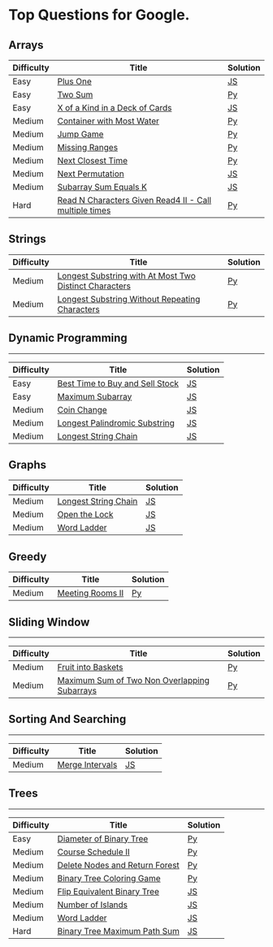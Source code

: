 # Top Questions for Google.

## Arrays
| Difficulty | Title | Solution |
| ---------- | ----- | -------- |
| Easy | [Plus One](https://leetcode.com/problems/plus-one/) | [JS](./algorithms/arrays/plus-one.js) |
| Easy | [Two Sum](https://leetcode.com/problems/two-sum/) | [Py](./algorithms/arrays/two-sum.py) |
| Easy | [X of a Kind in a Deck of Cards](https://leetcode.com/problems/x-of-a-kind-in-a-deck-of-cards/) | [JS](./algorithms/array-and-strings/x-of-a-kind-in-a-deck-of-cards.js) |
| Medium | [Container with Most Water](https://leetcode.com/problems/container-with-most-water/) | [Py](./algorithms/array-and-strings/container-with-most-water.py) |
| Medium | [Jump Game](https://leetcode.com/problems/jump-game/) | [Py](./algorithms/array-and-strings/jump-game.py) |
| Medium | [Missing Ranges](https://leetcode.com/problems/next-permutation/) | [Py](./algorithms/array-and-strings/missing-ranges.py) |
| Medium | [Next Closest Time](https://leetcode.com/problems/next-closest-time/) | [Py](./algorithms/array-and-strings/next-closest-time.py) |
| Medium | [Next Permutation](https://leetcode.com/problems/next-permutation/) | [JS](./algorithms/array-and-strings/next-permutation.js) |
| Medium | [Subarray Sum Equals K](https://leetcode.com/problems/subarray-sum-equals-k/) | [JS](./arrays/subarray-sum-equals-k.js) |
| Hard | [Read N Characters Given Read4 II - Call multiple times](https://leetcode.com/problems/read-n-characters-given-read4-ii-call-multiple-times/) | [Py](./algorithms/array-and-strings/read-n-characters-given-read4-ii-call-multiple-times.py) |

## Strings

| Difficulty | Title | Solution |
| ---------- | ----- | -------- |
| Medium | [Longest Substring with At Most Two Distinct Characters](https://leetcode.com/problems/longest-substring-with-at-most-two-distinct-characters/) | [Py](./algorithms/array-and-strings/longest-substring-with-at-most-two-distinct-characters.py) |
| Medium | [Longest Substring Without Repeating Characters](https://leetcode.com/problems/longest-substring-without-repeating-characters/) | [Py](./algorithms/array-and-strings/longest-substring-without-repeating-characters.py) |

## Dynamic Programming
--------

| Difficulty | Title | Solution |
| ---------- | ----- | -------- |
| Easy | [Best Time to Buy and Sell Stock](https://leetcode.com/problems/best-time-to-buy-and-sell-stock/) | [JS](./algorithms/dynamic-programming/best-time-to-buy-and-sell-stock.js) |
| Easy | [Maximum Subarray](https://leetcode.com/problems/maximum-subarray/) | [JS](./algorithms/dynamic-programming/maximum-subarray.js) |
| Medium | [Coin Change](https://leetcode.com/problems/coin-change/) | [JS](./algorithms/dynamic-programming/coin-change.js) |
| Medium | [Longest Palindromic Substring](https://leetcode.com/problems/longest-palindromic-substring/) | [JS](./algorithms/dynamic-programming/longest-palindromic-substring.js) |
| Medium | [Longest String Chain](https://leetcode.com/problems/longest-string-chain/) | [JS](./algorithms/dynamic-programming/longest-string-chain.js) |

## Graphs
| Difficulty | Title | Solution |
| ---------- | ----- | -------- |
| Medium | [Longest String Chain](https://leetcode.com/problems/longest-string-chain/) | [JS](./algorithms/graphs/longest-string-chain.js) |
| Medium | [Open the Lock](https://leetcode.com/problems/open-the-lock/) | [JS](./algorithms/graphs/open-the-lock.js) |
| Medium | [Word Ladder](https://leetcode.com/problems/word-ladder/) | [JS](./algorithms/graphs/word-ladder.js) |

## Greedy
| Difficulty | Title | Solution |
| ---------- | ----- | -------- |
| Medium | [Meeting Rooms II](https://leetcode.com/problems/meeting-rooms-ii/) | [Py](./algorithms/graphs/meeting-rooms-ii.py) |


## Sliding Window
--------

| Difficulty | Title | Solution |
| ---------- | ----- | -------- |
| Medium | [Fruit into Baskets](https://leetcode.com/problems/fruit-into-baskets/) | [Py](./algorithms/sliding-window/fruit-into-baskets.py) |
| Medium | [Maximum Sum of Two Non Overlapping Subarrays](https://leetcode.com/problems/maximum-sum-of-two-non-overlapping-subarrays/) | [Py](./algorithms/sliding-window/maximum-sum-of-two-non-overlapping-subarrays.py) |

## Sorting And Searching
--------

| Difficulty | Title | Solution |
| ---------- | ----- | -------- |
| Medium | [Merge Intervals](https://leetcode.com/problems/merge-intervals/) | [JS](./algorithms/sorting-and-searching/merge-intervals.js) |


## Trees
--------

| Difficulty | Title | Solution |
| ---------- | ----- | -------- |
| Easy | [Diameter of Binary Tree](https://leetcode.com/problems/diameter-of-binary-tree/) | [Py](./algorithms/trees/diameter-of-binary-tree.py) |
| Medium | [Course Schedule II](https://leetcode.com/problems/course-schedule-ii/) | [Py](./algorithms/trees/course-schedule-ii.py) |
| Medium | [Delete Nodes and Return Forest](https://leetcode.com/problems/delete-nodes-and-return-forest/) | [Py](./algorithms/trees/delete-nodes-and-return-forest.py) |
| Medium | [Binary Tree Coloring Game](https://leetcode.com/problems/binary-tree-coloring-game/) | [Py](./algorithms/trees/binary-tree-coloring-game.py) |
| Medium | [Flip Equivalent Binary Tree](https://leetcode.com/problems/flip-equivalent-binary-trees/) | [JS](./algorithms/trees/flip-equivalent-binary-trees.js) |
| Medium | [Number of Islands](https://leetcode.com/problems/number-of-islands/) | [JS](./algorithms/trees/number-of-islands.js) |
| Medium | [Word Ladder](https://leetcode.com/problems/word-ladder/) | [JS](./algorithms/trees/word-ladder.js) |
| Hard | [Binary Tree Maximum Path Sum](https://leetcode.com/problems/binary-tree-maximum-path-sum/) | [JS](./algorithms/trees/binary-tree-maximum-path-sum.js) |
